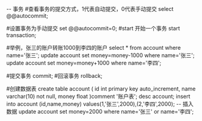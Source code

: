 -- 事务
#查看事务的提交方式，1代表自动提交，0代表手动提交
select @@autocommit;

#设置事务为手动提交
set @@autocommit=0;
#start 开始一个事务
start transaction;

#举例，张三的账户转账1000到李四的账户
select * from account where name='张三';
update account set money=money-1000 where name='张三';
update account set money=money+1000 where name='李四';

#提交事务
commit;
#回滚事务
rollback;

#创建数据表
create table account (
    id int primary key auto_increment,
    name varchar(10) not null,
    money float
)comment '账户表';
desc account;
insert into account (id,name,money) values(1,'张三',2000),(2,'李四',2000); -- 插入数据
update account set money=2000 where name='张三' or name='李四';

